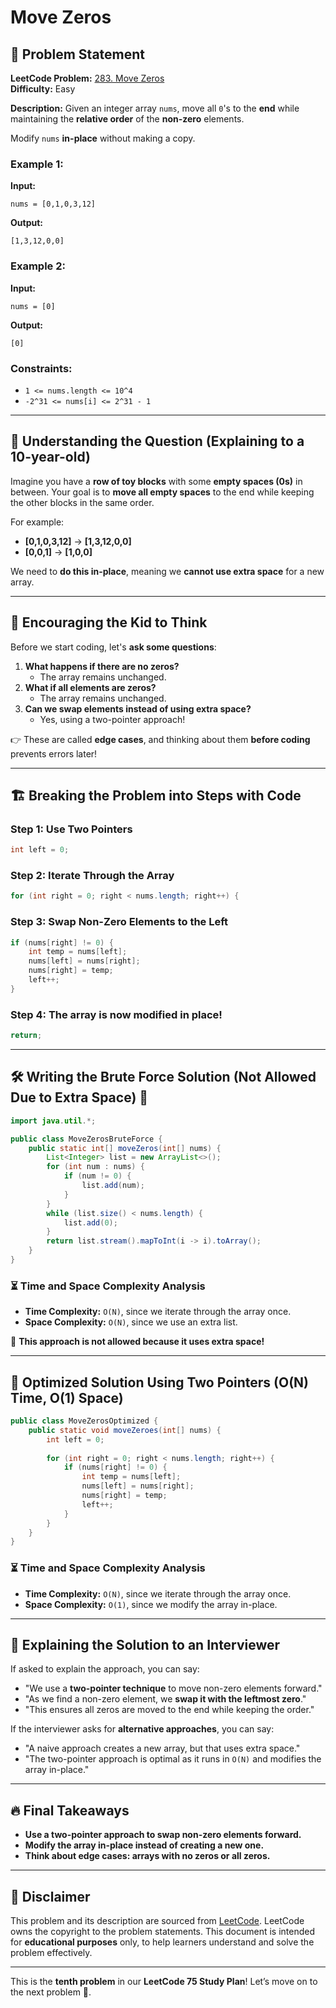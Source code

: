 # Move Zeros

## 📌 Problem Statement

**LeetCode Problem:** [283. Move Zeros](https://leetcode.com/problems/move-zeroes/)  
**Difficulty:** Easy  

**Description:**
Given an integer array `nums`, move all `0`'s to the **end** while maintaining the **relative order** of the **non-zero** elements. 

Modify `nums` **in-place** without making a copy.

### **Example 1:**
**Input:** 
```
nums = [0,1,0,3,12]
```
**Output:** 
```
[1,3,12,0,0]
```

### **Example 2:**
**Input:** 
```
nums = [0]
```
**Output:** 
```
[0]
```

### **Constraints:**
- `1 <= nums.length <= 10^4`
- `-2^31 <= nums[i] <= 2^31 - 1`

---

## 📌 Understanding the Question (Explaining to a 10-year-old)

Imagine you have a **row of toy blocks** with some **empty spaces (0s)** in between. Your goal is to **move all empty spaces** to the end while keeping the other blocks in the same order.

For example:
- **[0,1,0,3,12]** → **[1,3,12,0,0]**
- **[0,0,1]** → **[1,0,0]**

We need to **do this in-place**, meaning we **cannot use extra space** for a new array.

---

## 🧠 Encouraging the Kid to Think

Before we start coding, let's **ask some questions**:
1. **What happens if there are no zeros?**
   - The array remains unchanged.
2. **What if all elements are zeros?**
   - The array remains unchanged.
3. **Can we swap elements instead of using extra space?**
   - Yes, using a two-pointer approach!

👉 These are called **edge cases**, and thinking about them **before coding** prevents errors later!

---

## 🏗️ Breaking the Problem into Steps with Code

### Step 1: Use Two Pointers
```java
int left = 0;
```

### Step 2: Iterate Through the Array
```java
for (int right = 0; right < nums.length; right++) {
```

### Step 3: Swap Non-Zero Elements to the Left
```java
if (nums[right] != 0) {
    int temp = nums[left];
    nums[left] = nums[right];
    nums[right] = temp;
    left++;
}
```

### Step 4: The array is now modified in place!
```java
return;
```

---

## 🛠️ Writing the Brute Force Solution (Not Allowed Due to Extra Space) 🚨

```java
import java.util.*;

public class MoveZerosBruteForce {
    public static int[] moveZeros(int[] nums) {
        List<Integer> list = new ArrayList<>();
        for (int num : nums) {
            if (num != 0) {
                list.add(num);
            }
        }
        while (list.size() < nums.length) {
            list.add(0);
        }
        return list.stream().mapToInt(i -> i).toArray();
    }
}
```

### ⏳ Time and Space Complexity Analysis
- **Time Complexity:** `O(N)`, since we iterate through the array once.
- **Space Complexity:** `O(N)`, since we use an extra list.

🚨 **This approach is not allowed because it uses extra space!**

---

## 🚀 Optimized Solution Using Two Pointers (O(N) Time, O(1) Space)

```java
public class MoveZerosOptimized {
    public static void moveZeroes(int[] nums) {
        int left = 0;
        
        for (int right = 0; right < nums.length; right++) {
            if (nums[right] != 0) {
                int temp = nums[left];
                nums[left] = nums[right];
                nums[right] = temp;
                left++;
            }
        }
    }
}
```

### ⏳ Time and Space Complexity Analysis
- **Time Complexity:** `O(N)`, since we iterate through the array once.
- **Space Complexity:** `O(1)`, since we modify the array in-place.

---

## 📢 Explaining the Solution to an Interviewer
If asked to explain the approach, you can say:
- "We use a **two-pointer technique** to move non-zero elements forward."
- "As we find a non-zero element, we **swap it with the leftmost zero**."
- "This ensures all zeros are moved to the end while keeping the order."

If the interviewer asks for **alternative approaches**, you can say:
- "A naive approach creates a new array, but that uses extra space."
- "The two-pointer approach is optimal as it runs in `O(N)` and modifies the array in-place."

---

## 🔥 Final Takeaways
- **Use a two-pointer approach to swap non-zero elements forward.**
- **Modify the array in-place instead of creating a new one.**
- **Think about edge cases: arrays with no zeros or all zeros.**

---

## 📜 Disclaimer
This problem and its description are sourced from [LeetCode](https://leetcode.com/problems/move-zeroes/). LeetCode owns the copyright to the problem statements. This document is intended for **educational purposes** only, to help learners understand and solve the problem effectively.

---

This is the **tenth problem** in our **LeetCode 75 Study Plan**! Let’s move on to the next problem 🚀.